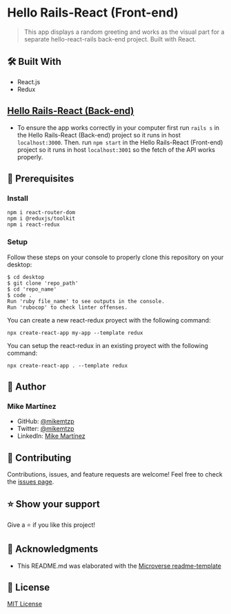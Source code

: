 # Hello Rails-React (Front-end)
> This app displays a random greeting and works as the visual part for a separate hello-react-rails back-end project. Built with React.

## 🛠️ Built With

- React.js
- Redux

## [Hello Rails-React (Back-end)](https://github.com/mikemtzp/hello-react-rails-backend)

- To ensure the app works correctly in your computer first run `rails s` in the Hello Rails-React (Back-end) project so it runs in host `localhost:3000`. Then. run `npm start` in the Hello Rails-React (Front-end) project so it runs in host `localhost:3001` so the fetch of the API works properly.

## 🧮 Prerequisites

### Install
```
npm i react-router-dom
npm i @reduxjs/toolkit
npm i react-redux
```

### Setup

Follow these steps on your console to properly clone this repository on your desktop:

```
$ cd desktop
$ git clone 'repo_path'
$ cd 'repo_name'
$ code .
Run 'ruby file_name' to see outputs in the console.
Run 'rubocop' to check linter offenses.
```

You can create a new react-redux proyect with the following command:
```
npx create-react-app my-app --template redux
```
You can setup the react-redux in an existing proyect with the following command:
```
npx create-react-app . --template redux
```

## 👤 Author

### Mike Martínez

- GitHub: [@mikemtzp](https://github.com/mikemtzp)
- Twitter: [@mikemtzp](https://twitter.com/mikemtzp)
- LinkedIn: [Mike Martínez](https://www.linkedin.com/in/mike-mart%C3%ADnez/)

## 🤝 Contributing

Contributions, issues, and feature requests are welcome!
Feel free to check the [issues page](https://github.com/mikemtzp/hello-react-rails-frontend/issues).

## ⭐️ Show your support

Give a ⭐️ if you like this project!

## 🥇 Acknowledgments

- This README.md was elaborated with the [Microverse readme-template](https://github.com/microverseinc/readme-template)

## 📝 License

[MIT License](https://github.com/mikemtzp/hello-react-rails-frontend/blob/dev/LICENSE)
